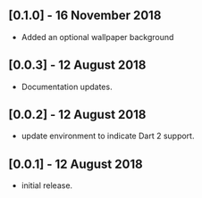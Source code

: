 ## [0.1.0] - 16 November 2018

* Added an optional wallpaper background

## [0.0.3] -   12 August 2018

* Documentation updates.

## [0.0.2] -   12 August 2018

* update environment to indicate Dart 2 support.

## [0.0.1] -   12 August 2018

* initial release.
